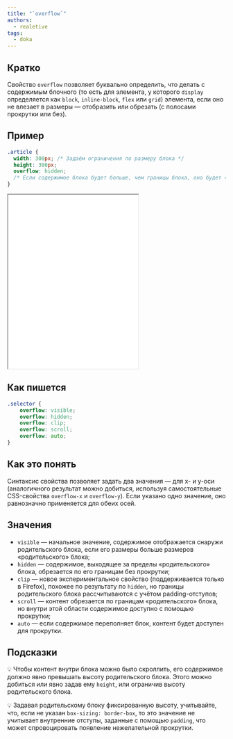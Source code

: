 ```yaml
---
title: "`overflow`"
authors:
  - realetive
tags:
  - doka
---
```


## Кратко

Свойство `overflow` позволяет буквально определить, что делать с содержимым блочного (то есть для элемента, у которого `display` определяется как `block`, `inline-block`, `flex` или `grid`) элемента, если оно не влезает в размеры — отобразить или обрезать (с полосами прокрутки или без).

## Пример

```css
.article {
  width: 300px; /* Задаём ограничения по размеру блока */
  height: 300px;
  overflow: hidden;
  /* Если содержимое блока будет больше, чем границы блока, оно будет «обрезано» */
}
```

<iframe title="Разные виды скрытия" src="demos/every/" height="400" sandbox></iframe>

## Как пишется

```css
.selector {
    overflow: visible;
    overflow: hidden;
    overflow: clip;
    overflow: scroll;
    overflow: auto;
}
```

## Как это понять

Синтаксис свойства позволяет задать два значения — для x- и y-оси (аналогичного результат можно добиться, используя самостоятельные CSS-свойства `overflow-x` и `overflow-y`). Если указано одно значение, оно равнозначно применяется для обеих осей.

## Значения

- `visible` — начальное значение, содержимое отображается снаружи родительского блока, если его размеры больше размеров «родительского» блока;
- `hidden` — содержимое, выходящее за пределы «родительского» блока, обрезается по его границам без прокрутки;
- `clip` — новое экспериментальное свойство (поддерживается только в Firefox), похожее по результату по `hidden`, но границы родительского блока рассчитываются с учётом padding-отступов;
- `scroll` — контент обрезается по границам «родительского» блока, но внутри этой области содержимое доступно с помощью прокрутки;
- `auto` — если содержимое переполняет блок, контент будет доступен для прокрутки.

## Подсказки

💡 Чтобы контент внутри блока можно было скроллить, его содержимое должно явно превышать высоту родительского блока. Этого можно добиться или явно задав ему `height`, или ограничив высоту родительского блока.

💡 Задавая родительскому блоку фиксированную высоту, учитывайте, что, если не указан `box-sizing: border-box`, то это значение не учитывает внутренние отступы, заданные с помощью `padding`, что может спровоцировать появление нежелательной прокрутки.
